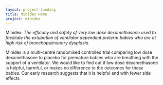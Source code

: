 ```yaml
---
layout: project-landing
title: Minidex Home
project: minidex
---
```

Minidex: *The efficacy and safety of very low dose dexamethasone used to facilitate the extubation of ventilator dependent preterm babies who are at high risk of bronchopulmonary dysplasia.*

Minidex is a multi-centre randomised controlled trial comparing low dose dexamethasone to placebo for premature babies who are breathing with the support of a ventilator. We would like to find out if low dose dexamethasone is helpful, harmful, or makes no difference to the outcomes for these babies. Our early research suggests that it is helpful and with fewer side effects.